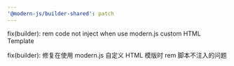 ```yaml
---
'@modern-js/builder-shared': patch
---
```


fix(builder): rem code not inject when use modern.js custom HTML Template

fix(builder): 修复在使用 modern.js 自定义 HTML 模版时 rem 脚本不注入的问题
